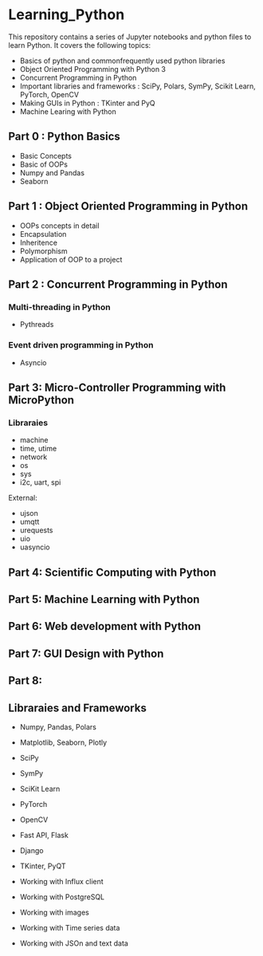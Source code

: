 # Learning_Python


This repository contains a series of Jupyter notebooks and python files to learn Python. It covers the following topics: 

- Basics of python and commonfrequently used python libraries
- Object Oriented Programming with Python 3
- Concurrent Programming in Python
- Important libraries and frameworks : SciPy, Polars, SymPy, Scikit Learn, PyTorch, OpenCV
- Making GUIs in Python : TKinter and PyQ
- Machine Learing with Python



## Part 0 : Python Basics

- Basic Concepts
- Basic of OOPs
- Numpy and Pandas
- Seaborn

## Part 1 : Object Oriented Programming in Python

- OOPs concepts in detail
- Encapsulation
- Inheritence
- Polymorphism
- Application of OOP to a project


## Part 2 : Concurrent Programming in Python

### Multi-threading in Python

- Pythreads

### Event driven programming in Python

- Asyncio

## Part 3: Micro-Controller Programming with MicroPython

### Libraraies

- machine
- time, utime
- network
- os
- sys
- i2c, uart, spi

External:
- ujson
- umqtt
- urequests
- uio
- uasyncio
 


## Part 4: Scientific Computing with Python

## Part 5: Machine Learning with Python

## Part 6: Web development with Python

## Part 7: GUI Design with Python

## Part 8: 

## Libraraies and Frameworks

- Numpy, Pandas, Polars
- Matplotlib, Seaborn, Plotly
- SciPy
- SymPy
- SciKit Learn
- PyTorch
- OpenCV
- Fast API, Flask
- Django
- TKinter, PyQT

- Working with Influx client
- Working with PostgreSQL
- Working with images 
- Working with Time series data
- Working with JSOn and text data
